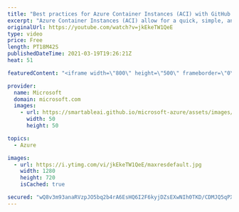 ```yaml
---
title: "Best practices for Azure Container Instances (ACI) with GitHub Actions | Azure Friday"
excerpt: "Azure Container Instances (ACI) allow for a quick, simple, and cost effective way to run serverless containers in production. ACI is generally available and is for hosting serverless containerized workloads, including ETL pipelines, serverless batch jobs, and API microservices. Come hang out with Scott"
originalUrl: https://youtube.com/watch?v=jkEkeTW1QeE
type: video
price: Free
length: PT18M42S
publishedDateTime: 2021-03-19T19:26:21Z
heat: 51

featuredContent: "<iframe width=\"800\" height=\"500\" frameborder=\"0\" src=\"https://www.youtube.com/embed/jkEkeTW1QeE\" allow=\"accelerometer; autoplay; encrypted-media; gyroscope; picture-in-picture\" allowfullscreen></iframe>"

provider:
  name: Microsoft
  domain: microsoft.com
  images:
    - url: https://smartableai.github.io/microsoft-azure/assets/images/organizations/microsoft.com-50x50.jpg
      width: 50
      height: 50

topics:
  - Azure

images:
  - url: https://i.ytimg.com/vi/jkEkeTW1QeE/maxresdefault.jpg
    width: 1280
    height: 720
    isCached: true

secured: "wQ8v3m93anaRVzpJO5bq2b4rA6EsHQ6I2F6kyjDZsEXwNIh0TKD/CDMJQ5qPXpI0QViN1EnMBGpX4EUafTqkPDL23ueC6XnGQ2u4O9GnnJqSNd//7flo/IHGD1WXtq/+qNe6kP5jqWa8joydQWyxMaIs53OAjvESiMW47bohEM4TfTA9cca9w7GmJkVsdMYjkCqdLusvMB02nGr/tTz1Rm/68CQAuJwJTAWfZFoJNDIlOv+wio6EbFaBGdyXBr17JvHfOFj61Ro8HPggyq1lupTpg7im4IBXZko3nSRR56xLG7b/Bh1THq6mU0FW1Zj3Eco4W4ggR90+9MIf7JJygO+1sFjx/PhiyJOsDTyc/i45At9XQBN5h0KN5vx9U/IJpfp7U8JF0rDtgzWOWqy/mXG+SfaraeKEmAYhATTHlag=;aTxs/PRe/JogJRgxkqvKQA=="
---
```


